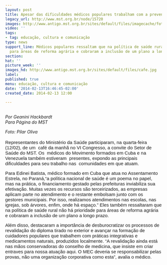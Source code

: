 ```yaml
---
layout: post
title: Apesar das dificuldades médicos populares trabalham com a prevenção
legacy_url: http://www.mst.org.br/node/15720
images: http://www.antigo.mst.org.br/sites/default/files/imagecache/foto_destaque/cafe.jpg
video: ''
tags:
- tag: educação, cultura e comunicação
type: news
support_line: Médicos populares ressaltam que na política de saúde rural não há prioridade
  para áreas de reforma agrária e cobraram a inclusão de um plano a longo prazo.
section: 
hat: ''
picture_week: ''
images_hd: http://www.antigo.mst.org.br/sites/default/files/cafe.jpg
label: 
published: true
menu: educação, cultura e comunicação
date: '2014-02-13T16:46:45-02:00'
created_date: 2014-02-13 12:00

---
```

<p style="text-align: left;"><em><span><br>Por </span>Geanini Hackbardt<br>Para Página do MST</em></p><p style="text-align: left;"><em>Foto: Pilar Oliva</em><br><br><span style="vertical-align:baseline;font-size:15px;white-space:pre-wrap;background-color:transparent;font-family:Arial">Representantes do Ministério da Saúde participaram, na quarta-feira (12/02), de um  café da manhã no VI Congresso, a convite do Setor de Saúde do MST. Os  médicos do Movimento formados em Cuba e na Venezuela também estiveram  presentes, expondo as principais dificuldades para seu trabalho nas  comunidades em que atuam.</span></p><p style="text-align: left;"><span style="vertical-align:baseline;font-size:15px;white-space:pre-wrap;background-color:transparent;font-family:Arial">Para Edinei Batista, médico formado em Cuba que atua no Assentamento Estrela, no Paraná,“a política nacional de saúde é um poema no papel, mas na prática, o financiamento gestado pelas prefeituras inviabiliza sua efetivação. Muitas vezes os recursos são terceirizados, as empresas  aplicam parte no atendimento e o restante embolsam junto com os gestores municipais. Por isso, realizamos atendimentos nas escolas, nas igrejas, sob árvores, enfim, onde há espaço.” Eles também ressaltaram que na política de saúde rural não há prioridade para áreas de reforma agrária e cobraram a inclusão de um plano a longo prazo. </span></p>  <p><span style="vertical-align:baseline;font-size:15px;white-space:pre-wrap;background-color:transparent;font-family:Arial">Além disso, destacaram a importância de desburocratizar os processos de revalidação do diploma tirado no exterior e avançar na formação de cuidadores populares que trabalhem com práticas integrativas e medicamentos naturais, produzidos localmente. “A revalidação ainda está  nas mãos conservadoras do conselho de medicina, que insiste em criar  entraves para nossa atuação aqui. O MEC deveria se responsabilizar pelas provas, não uma organização corporativa como esta”, avalia o médico.</span></p><p>&nbsp;</p>
